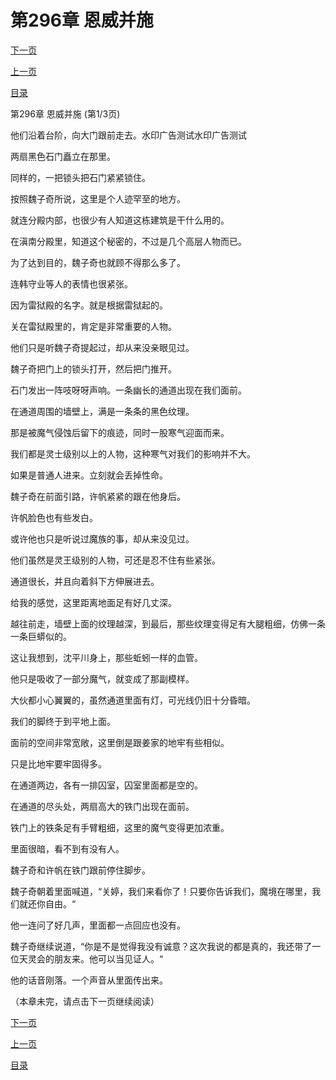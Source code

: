 <h1>第296章    恩威并施</h1>
            <div><p><a href="./886_%E7%AC%AC296%E7%AB%A0_%E6%81%A9%E5%A8%81%E5%B9%B6%E6%96%BD.md">下一页</a></p><p><a href="./884_%E7%AC%AC295%E7%AB%A0_%E9%AD%94%E7%8E%8B.md">上一页</a></p><p><a href="../">目录</a></p></div>
            <div><p>第296章    恩威并施 (第1/3页)</p><p>他们沿着台阶，向大门跟前走去。水印广告测试水印广告测试</p><p>两扇黑色石门矗立在那里。</p><p>同样的，一把锁头把石门紧紧锁住。</p><p>按照魏子奇所说，这里是个人迹罕至的地方。</p><p>就连分殿内部，也很少有人知道这栋建筑是干什么用的。</p><p>在滇南分殿里，知道这个秘密的，不过是几个高层人物而已。</p><p>为了达到目的，魏子奇也就顾不得那么多了。</p><p>连韩守业等人的表情也很紧张。</p><p>因为雷狱殿的名字。就是根据雷狱起的。</p><p>关在雷狱殿里的，肯定是非常重要的人物。</p><p>他们只是听魏子奇提起过，却从来没亲眼见过。</p><p>魏子奇把门上的锁头打开，然后把门推开。</p><p>石门发出一阵吱呀呀声响。一条幽长的通道出现在我们面前。</p><p>在通道周围的墙壁上，满是一条条的黑色纹理。</p><p>那是被魔气侵蚀后留下的痕迹，同时一股寒气迎面而来。</p><p>我们都是灵士级别以上的人物，这种寒气对我们的影响并不大。</p><p>如果是普通人进来。立刻就会丢掉性命。</p><p>魏子奇在前面引路，许帆紧紧的跟在他身后。</p><p>许帆脸色也有些发白。</p><p>或许他也只是听说过魔族的事，却从来没见过。</p><p>他们虽然是灵王级别的人物，可还是忍不住有些紧张。</p><p>通道很长，并且向着斜下方伸展进去。</p><p>给我的感觉，这里距离地面足有好几丈深。</p><p>越往前走，墙壁上面的纹理越深，到最后，那些纹理变得足有大腿粗细，仿佛一条一条巨蟒似的。</p><p>这让我想到，沈平川身上，那些蚯蚓一样的血管。</p><p>他只是吸收了一部分魔气，就变成了那副模样。</p><p>大伙都小心翼翼的，虽然通道里面有灯，可光线仍旧十分昏暗。</p><p>我们的脚终于到平地上面。</p><p>面前的空间非常宽敞，这里倒是跟姜家的地牢有些相似。</p><p>只是比地牢要牢固得多。</p><p>在通道两边，各有一排囚室，囚室里面都是空的。</p><p>在通道的尽头处，两扇高大的铁门出现在面前。</p><p>铁门上的铁条足有手臂粗细，这里的魔气变得更加浓重。</p><p>里面很暗，看不到有没有人。</p><p>魏子奇和许帆在铁门跟前停住脚步。</p><p>魏子奇朝着里面喊道，“关婷，我们来看你了！只要你告诉我们，魔境在哪里，我们就还你自由。“</p><p>他一连问了好几声，里面都一点回应也没有。</p><p>魏子奇继续说道，“你是不是觉得我没有诚意？这次我说的都是真的，我还带了一位天灵会的朋友来。他可以当见证人。“</p><p>他的话音刚落。一个声音从里面传出来。</p><p>（本章未完，请点击下一页继续阅读）</p></div>
            <div><p><a href="./886_%E7%AC%AC296%E7%AB%A0_%E6%81%A9%E5%A8%81%E5%B9%B6%E6%96%BD.md">下一页</a></p><p><a href="./884_%E7%AC%AC295%E7%AB%A0_%E9%AD%94%E7%8E%8B.md">上一页</a></p><p><a href="../">目录</a></p></div>